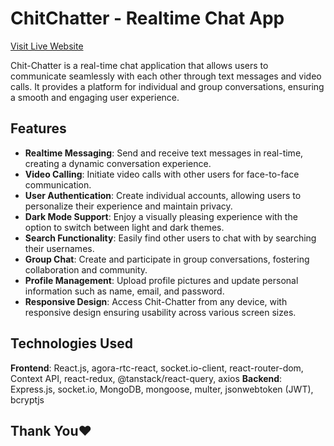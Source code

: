 # ChitChatter - Realtime Chat App

[Visit Live Website](https://chit-chatter.vercel.app/)

Chit-Chatter is a real-time chat application that allows users to communicate seamlessly with each other through text messages and video calls. It provides a platform for individual and group conversations, ensuring a smooth and engaging user experience.

## Features

- **Realtime Messaging**: Send and receive text messages in real-time, creating a dynamic conversation experience.
- **Video Calling**: Initiate video calls with other users for face-to-face communication.
- **User Authentication**: Create individual accounts, allowing users to personalize their experience and maintain privacy.
- **Dark Mode Support**: Enjoy a visually pleasing experience with the option to switch between light and dark themes.
- **Search Functionality**: Easily find other users to chat with by searching their usernames.
- **Group Chat**: Create and participate in group conversations, fostering collaboration and community.
- **Profile Management**: Upload profile pictures and update personal information such as name, email, and password.
- **Responsive Design**: Access Chit-Chatter from any device, with responsive design ensuring usability across various screen sizes.

## Technologies Used

**Frontend**: React.js, agora-rtc-react, socket.io-client, react-router-dom, Context API, react-redux, @tanstack/react-query, axios
**Backend**: Express.js, socket.io, MongoDB, mongoose, multer, jsonwebtoken (JWT), bcryptjs

## Thank You❤️
